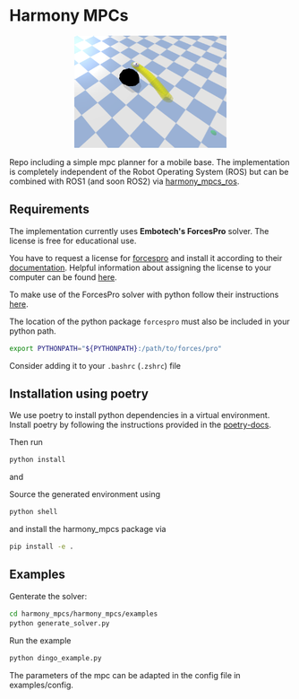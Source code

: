 # Harmony MPCs
<p align="center">
    <img src="./assets/example.png"  alt="1" height = 200px >
</p>

Repo including a simple mpc planner for a mobile base. The implementation is completely independent of the Robot Operating System (ROS) but can be combined with ROS1 (and soon ROS2) via [harmony_mpcs_ros](https://github.com/LuziaKn/harmony_mpcs_ros).

## Requirements
The implementation currently uses **Embotech's ForcesPro** solver. The license is free for educational use. 

You have to request a license for [forcespro](https://forces.embotech.com/) and install it
according to their [documentation](https://forces.embotech.com/Documentation/installation/obtaining.html#sec-obtaining).
Helpful information about assigning the license to your computer can be found [here](https://my.embotech.com/manual/system_information).

To make use of the ForcesPro solver with python follow their instructions [here](https://forces.embotech.com/Documentation/installation/python.html#python).

The location of the python package `forcespro` must also be included in your python path.

```bash
export PYTHONPATH="${PYTHONPATH}:/path/to/forces/pro"
```
Consider adding it to your `.bashrc` (`.zshrc`) file

## Installation using poetry
We use poetry to install python dependencies in a virtual environment.
Install poetry by following the instructions provided in the [poetry-docs](https://python-poetry.org/docs/).

Then run

```bash
python install
```
and

Source the generated environment using 

```bash
python shell
```
 and install the harmony_mpcs package via 
 
```bash
pip install -e .
```


## Examples
 Genterate the solver:

 ```bash
 cd harmony_mpcs/harmony_mpcs/examples 
 python generate_solver.py
 ```
Run the example

```bash
python dingo_example.py
```

The parameters of the mpc can be adapted in the config file in examples/config.
